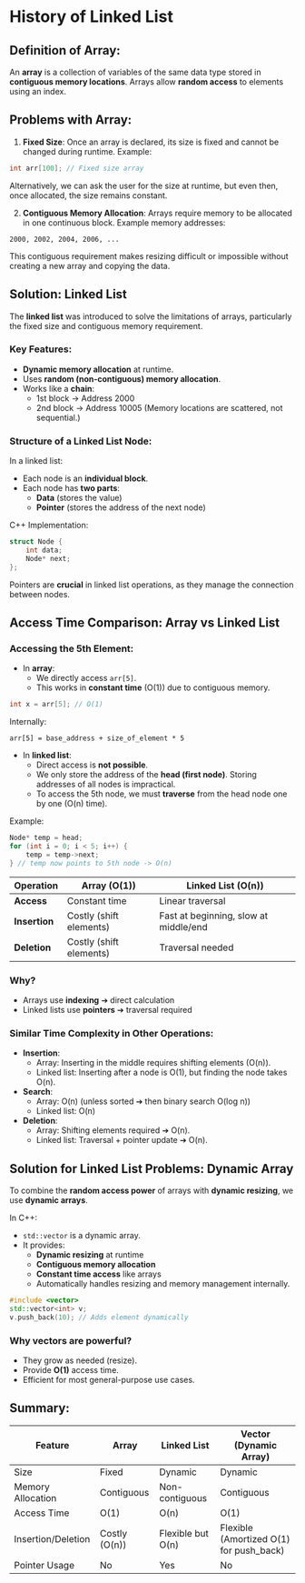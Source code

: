 # History of Linked List

## Definition of Array:

An **array** is a collection of variables of the same data type stored in **contiguous memory locations**. Arrays allow **random access** to elements using an index.

## Problems with Array:

1.  **Fixed Size**: Once an array is declared, its size is fixed and cannot be changed during runtime. Example:

```java
int arr[100]; // Fixed size array

```

Alternatively, we can ask the user for the size at runtime, but even then, once allocated, the size remains constant.

2.  **Contiguous Memory Allocation**: Arrays require memory to be allocated in one continuous block. Example memory addresses:

```
2000, 2002, 2004, 2006, ...

```

This contiguous requirement makes resizing difficult or impossible without creating a new array and copying the data.

## Solution: Linked List

The **linked list** was introduced to solve the limitations of arrays, particularly the fixed size and contiguous memory requirement.

### Key Features:

-   **Dynamic memory allocation** at runtime.
-   Uses **random (non-contiguous) memory allocation**.
-   Works like a **chain**:
    -   1st block → Address 2000
    -   2nd block → Address 10005 (Memory locations are scattered, not sequential.)

### Structure of a Linked List Node:

In a linked list:

-   Each node is an **individual block**.
-   Each node has **two parts**:
    -   **Data** (stores the value)
    -   **Pointer** (stores the address of the next node)

C++ Implementation:

```c++
struct Node {
    int data;
    Node* next;
};

```

Pointers are **crucial** in linked list operations, as they manage the connection between nodes.

## Access Time Comparison: Array vs Linked List

### Accessing the 5th Element:

-   In **array**:
    -   We directly access `arr[5]`.
    -   This works in **constant time** (O(1)) due to contiguous memory.

```java
int x = arr[5]; // O(1)

```

Internally:

```
arr[5] = base_address + size_of_element * 5

```

-   In **linked list**:
    -   Direct access is **not possible**.
    -   We only store the address of the **head (first node)**. Storing addresses of all nodes is impractical.
    -   To access the 5th node, we must **traverse** from the head node one by one (O(n) time).

Example:

```cpp
Node* temp = head;
for (int i = 0; i < 5; i++) {
    temp = temp->next;
} // temp now points to 5th node -> O(n)

```

| Operation  | Array (O(1)) | Linked List (O(n)) |
|------------|-------------|--------------------|
| **Access** | Constant time | Linear traversal |
| **Insertion** | Costly (shift elements) | Fast at beginning, slow at middle/end |
| **Deletion** | Costly (shift elements) | Traversal needed |



### Why?

-   Arrays use **indexing** ➔ direct calculation
-   Linked lists use **pointers** ➔ traversal required

### Similar Time Complexity in Other Operations:

-   **Insertion**:
    -   Array: Inserting in the middle requires shifting elements (O(n)).
    -   Linked list: Inserting after a node is O(1), but finding the node takes O(n).
-   **Search**:
    -   Array: O(n) (unless sorted ➔ then binary search O(log n))
    -   Linked list: O(n)
-   **Deletion**:
    -   Array: Shifting elements required ➔ O(n).
    -   Linked list: Traversal + pointer update ➔ O(n).

## Solution for Linked List Problems: Dynamic Array

To combine the **random access power** of arrays with **dynamic resizing**, we use **dynamic arrays**.

In C++:

-   `std::vector` is a dynamic array.
-   It provides:
    -   **Dynamic resizing** at runtime
    -   **Contiguous memory allocation**
    -   **Constant time access** like arrays
    -   Automatically handles resizing and memory management internally.

```cpp
#include <vector>
std::vector<int> v;
v.push_back(10); // Adds element dynamically

```

### Why vectors are powerful?

-   They grow as needed (resize).
-   Provide **O(1)** access time.
-   Efficient for most general-purpose use cases.

## Summary:


| Feature             | Array    | Linked List | Vector (Dynamic Array) |
|---------------------|---------|-------------|------------------------|
| Size               | Fixed   | Dynamic     | Dynamic                |
| Memory Allocation  | Contiguous | Non-contiguous | Contiguous          |
| Access Time       | O(1)    | O(n)        | O(1)                   |
| Insertion/Deletion | Costly (O(n)) | Flexible but O(n) | Flexible (Amortized O(1) for push_back) |
| Pointer Usage      | No      | Yes         | No                      |